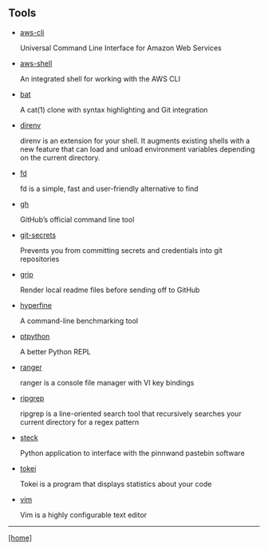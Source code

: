 ## Tools

- [aws-cli](https://github.com/aws/aws-cli)

    Universal Command Line Interface for Amazon Web Services

- [aws-shell](https://github.com/awslabs/aws-shell)

    An integrated shell for working with the AWS CLI

- [bat](https://github.com/sharkdp/bat)

    A cat(1) clone with syntax highlighting and Git integration

- [direnv](https://direnv.net/)

    direnv is an extension for your shell. It augments existing shells with a
    new feature that can load and unload environment variables depending on the
    current directory.

- [fd](https://github.com/sharkdp/fd)

    fd is a simple, fast and user-friendly alternative to find

- [gh](https://github.com/cli/cli)

    GitHub’s official command line tool

- [git-secrets](https://github.com/awslabs/git-secrets)

    Prevents you from committing secrets and credentials into git repositories

- [grip](https://github.com/joeyespo/grip)

    Render local readme files before sending off to GitHub

- [hyperfine](https://github.com/sharkdp/hyperfine)

    A command-line benchmarking tool

- [ptpython](https://github.com/prompt-toolkit/ptpython)

    A better Python REPL

- [ranger](https://github.com/ranger/ranger)

    ranger is a console file manager with VI key bindings

- [ripgrep](https://github.com/BurntSushi/ripgrep)

    ripgrep is a line-oriented search tool that recursively searches your
    current directory for a regex pattern

- [steck](https://github.com/supakeen/steck)

    Python application to interface with the pinnwand pastebin software

- [tokei](https://github.com/XAMPPRocky/tokei)

    Tokei is a program that displays statistics about your code

- [vim](https://www.vim.org/)

    Vim is a highly configurable text editor

---
[[home]](https://torandu.github.io/)
